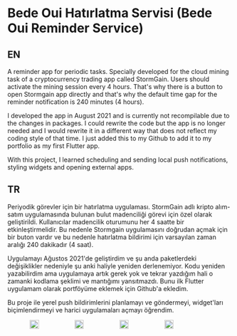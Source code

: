 # Bede Oui Hatırlatma Servisi (Bede Oui Reminder Service)

## EN

A reminder app for periodic tasks. Specially developed for the cloud mining task of a cryptocurrency trading app called StormGain. Users should activate the mining session every 4 hours. That's why there is a button to open Stormgain app directly and that's why the default time gap for the reminder notification is 240 minutes (4 hours).

I developed the app in August 2021 and is currently not recompilable due to the changes in packages. I could rewrite the code but the app is no longer needed and I would rewrite it in a different way that does not reflect my coding style of that time. I just added this to my Github to add it to my portfolio as my first Flutter app.

With this project, I learned scheduling and sending local push notifications, styling widgets and opening external apps.

## TR

Periyodik görevler için bir hatırlatma uygulaması. StormGain adlı kripto alım-satım uygulamasında bulunan bulut madenciliği görevi için özel olarak geliştirildi. Kullanıcılar madencilik oturumunu her 4 saatte bir etkinleştirmelidir. Bu nedenle Stormgain uygulamasını doğrudan açmak için bir buton vardır ve bu nedenle hatırlatma bildirimi için varsayılan zaman aralığı 240 dakikadır (4 saat).

Uygulamayı Ağustos 2021'de geliştirdim ve şu anda paketlerdeki değişiklikler nedeniyle şu anki haliyle yeniden derlenemiyor. Kodu yeniden yazabilirdim ama uygulamaya artık gerek yok ve tekrar yazdığım hali o zamanki kodlama şeklimi ve mantığımı yansıtmazdı. Bunu ilk Flutter uygulamam olarak portföyüme eklemek için Github'a ekledim.

Bu proje ile yerel push bildirimlerini planlamayı ve göndermeyi, widget'ları biçimlendirmeyi ve harici uygulamaları açmayı öğrendim.

<div style="display:flex; flex-direction: row; justify-content: center; align-items: center">
  <img src="https://user-images.githubusercontent.com/118119029/219798815-03e20802-989c-4f6c-a9e8-18a17bb47e9f.jpg" alt="" style="width: 20%;">
  <img src="https://user-images.githubusercontent.com/118119029/219798805-79d8c450-4332-4da8-9113-587f0ab97b01.jpg" alt="" style="width: 20%;">
  <img src="https://user-images.githubusercontent.com/118119029/219798807-80edb053-a9dc-4102-acf3-2750f38c100e.jpg" alt="" style="width: 20%;">
  <img src="https://user-images.githubusercontent.com/118119029/219802187-a52b6744-de32-47bd-a03e-5328362e56b3.png" alt="" style="width: 20%;">
</div>
